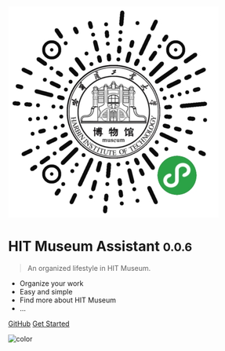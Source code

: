 ![logo](_media/qrcode15x15.jpg)

# HIT Museum Assistant <small>0.0.6</small>

> An organized lifestyle in HIT Museum.

- Organize your work
- Easy and simple 
- Find more about HIT Museum
- ...

[GitHub](https://github.com/upupming/HITMers)
[Get Started](#hit-museum-assistant)

![color](#fff)